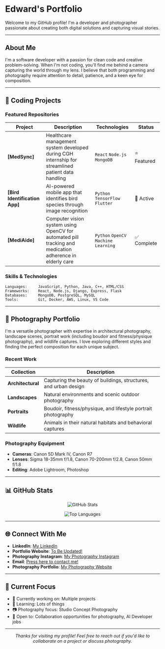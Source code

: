 # Edward's Portfolio

Welcome to my GitHub profile! I'm a developer and photographer passionate about creating both digital solutions and capturing visual stories.

---

## About Me

I'm a software developer with a passion for clean code and creative problem-solving. When I'm not coding, you'll find me behind a camera capturing the world through my lens. I believe that both programming and photography require attention to detail, patience, and a keen eye for composition.

---

## 🚀 Coding Projects

### Featured Repositories

| Project | Description | Technologies | Status |
|---------|-------------|--------------|---------|
| **[MedSync]** | Healthcare management system developed during CGH internship for streamlined patient data handling | `React` `Node.js` `MongoDB` | ⭐ Featured |
| **[Bird Identification App]** | AI-powered mobile app that identifies bird species through image recognition | `Python` `TensorFlow` `Flutter` | 🔄 Active |
| **[MediAide]** | Computer vision system using OpenCV for automated pill tracking and medication adherence in elderly care | `Python` `OpenCV` `Machine Learning` | ✅ Complete |

### Skills & Technologies

```
Languages:     JavaScript, Python, Java, C++, HTML/CSS
Frameworks:    React, Node.js, Django, Express, Flask
Databases:     MongoDB, PostgreSQL, MySQL
Tools:         Git, Docker, AWS, Linux, VS Code
```

---

## 📸 Photography Portfolio

I'm a versatile photographer with expertise in architectural photography, landscape scenes, portrait work (including boudoir and fitness/physique photography), and wildlife captures. I love exploring different styles and finding the perfect composition for each unique subject.

### Recent Work

| Collection | Description | 
|------------|-------------|
| **Architectural** | Capturing the beauty of buildings, structures, and urban design | 
| **Landscapes** | Natural environments and scenic outdoor photography | 
| **Portraits** | Boudoir, fitness/physique, and lifestyle portrait photography | 
| **Wildlife** | Animals in their natural habitats and behavioral captures |

### Photography Equipment
- **Cameras**: Canon 5D Mark IV, Canon R7
- **Lenses**: Sigma 18-35mm f/1.8, Canon 70-200mm f/2.8, Canon 50mm f/1.8
- **Editing**: Adobe Lightroom, Photoshop

---

## 📊 GitHub Stats

<div align="center">
  
![GitHub Stats](https://github-readme-stats.vercel.app/api?username=Birthright00&show_icons=true&theme=dark&count_private=true)

![Top Languages](https://github-readme-stats.vercel.app/api/top-langs/?username=Birthright00&layout=compact&theme=dark)

</div>

---

## 🌐 Connect With Me

- **LinkedIn**: [My LinkedIn](https://www.linkedin.com/in/edward-tang-b33b581a9/)
- **Portfolio Website**: [To Be Updated!](#)
- **Photography Instagram**: [My Photography Instagram](https://www.instagram.com/ed.lenscraft/?hl=en)
- **Email**: [Press here to contact me!](mailto:tang.zj.edward@gmail.com)
- **Photography Portfolio**: [My Photography Website](https://ed-studio-chi.vercel.app/)

---

## 🎯 Current Focus

- 🔭 Currently working on: Multiple projects
- 🌱 Learning: Lots of things
- 📷 Photography focus: Studio Concept Photography
- 💼 Open to: Collaboration opportunities for photography, AI Developer jobs

---

<div align="center">
  <i>Thanks for visiting my profile! Feel free to reach out if you'd like to collaborate on a project or discuss photography.</i>
</div>
